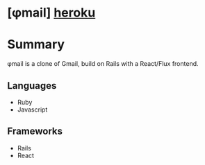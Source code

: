 # [φmail] [heroku]

[heroku]: http://phimail.pw

# Summary

φmail is a clone of Gmail, build on Rails with a React/Flux frontend.  

## Languages

- Ruby
- Javascript

## Frameworks

- Rails
- React


